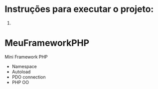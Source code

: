 # Instruções para executar o projeto:
1. 



# MeuFrameworkPHP
Mini Framework PHP
- Namespace
- Autoload
- PDO connection
- PHP OO